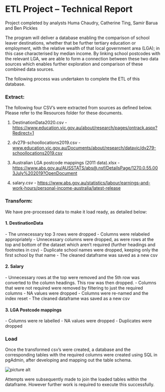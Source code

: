 # ETL Project – Technical Report #
Project completed by analysts Huma Chaudry, Catherine Ting, Samir Barua and Ben Pickles

The program will deliver a database enabling the comparison of school leaver destinations, whether that be further tertiary education or employment, with the relative wealth of that local government area (LGA); in this case characterised by median income. By linking school postcodes with the relevant LGA, we are able to form a connection between these two data sources which enables further exploration and comparison of these combined data sources.

The following process was undertaken to complete the ETL of this database. 


<h3>Extract:</h3>

The following four CSV’s were extracted from sources as defined below. Please refer to the Resources folder for these documents. 
1.	DestinationData2020.csv - https://www.education.vic.gov.au/about/research/pages/ontrack.aspx?Redirect=1

2.	dv279-schoollocations2019.csv - www.education.vic.gov.au/Documents/about/research/datavic/dv279-schoollocations2019.csv
3.	Australian LGA postcode mappings (2011 data).xlsx - https://www.abs.gov.au/AUSSTATS/abs@.nsf/DetailsPage/1270.0.55.003July%202019?OpenDocument
4.	salary.csv - https://www.abs.gov.au/statistics/labour/earnings-and-work-hours/personal-income-australia/latest-release

<h3>Transform:</h3>
We have pre-processed data to make it load ready, as detailed below:

<h4>1.	DestinationData</h4>
 -	The unnecessary top 3 rows were dropped
 -	Columns were relabeled appropriately
 -	Unnecessary columns were dropped, as were rows at the top and bottom of the dataset which aren’t required (further headings and footnotes in csv)
 -	Duplicate school names were dropped, keeping only the first school by that name
 -	The cleaned dataframe was saved as a new csv

<h4>2.	Salary</h4>
  -	Unnecessary rows at the top were removed and the 5th row was converted to the column headings. This row was then dropped. 
  -	Columns that were not required were removed by filtering to just the required columns
  -	NA values were dropped
  -	Columns were re-named and the index reset
  -	The cleaned dataframe was saved as a new csv

<h4>3.	LGA Postcode mappings</h4>
  -	Columns were re labelled
  -	NA values were dropped
  -	Duplicates were dropped

<h3>Load</h3>
  
Once the transformed csv’s were created, a database and the corresponding tables with the required columns were created using SQL in pgAdmin, after developing and mapping out the table schema. 

![picture alt](https://user-images.githubusercontent.com/87689345/139240930-76bc3a1e-a4d2-431b-b72f-69f0e725e51b.png)

Attempts were subsequently made to join the loaded tables within the dataframe. However further work is required to execute this successfully. 
